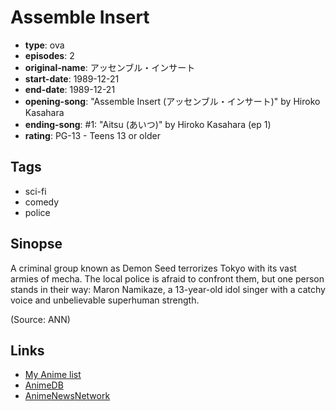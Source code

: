 # Assemble Insert

-   **type**: ova
-   **episodes**: 2
-   **original-name**: アッセンブル・インサート
-   **start-date**: 1989-12-21
-   **end-date**: 1989-12-21
-   **opening-song**: "Assemble Insert (アッセンブル・インサート)" by Hiroko Kasahara
-   **ending-song**: #1: "Aitsu (あいつ)" by Hiroko Kasahara (ep 1)
-   **rating**: PG-13 - Teens 13 or older

## Tags

-   sci-fi
-   comedy
-   police

## Sinopse

A criminal group known as Demon Seed terrorizes Tokyo with its vast armies of mecha. The local police is afraid to confront them, but one person stands in their way: Maron Namikaze, a 13-year-old idol singer with a catchy voice and unbelievable superhuman strength.

(Source: ANN)

## Links

-   [My Anime list](https://myanimelist.net/anime/2414/Assemble_Insert)
-   [AnimeDB](http://anidb.info/perl-bin/animedb.pl?show=anime&aid=1158)
-   [AnimeNewsNetwork](http://www.animenewsnetwork.com/encyclopedia/anime.php?id=538)

